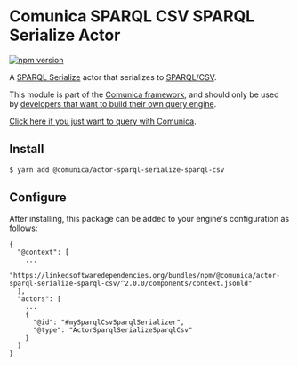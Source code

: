 # Comunica SPARQL CSV SPARQL Serialize Actor

[![npm version](https://badge.fury.io/js/%40comunica%2Factor-sparql-serialize-sparql-csv.svg)](https://www.npmjs.com/package/@comunica/actor-sparql-serialize-sparql-csv)

A [SPARQL Serialize](https://github.com/comunica/comunica/tree/master/packages/bus-sparql-serialize) actor that serializes to [SPARQL/CSV](https://www.w3.org/TR/sparql11-results-csv-tsv/).

This module is part of the [Comunica framework](https://github.com/comunica/comunica),
and should only be used by [developers that want to build their own query engine](https://comunica.dev/docs/modify/).

[Click here if you just want to query with Comunica](https://comunica.dev/docs/query/).

## Install

```bash
$ yarn add @comunica/actor-sparql-serialize-sparql-csv
```

## Configure

After installing, this package can be added to your engine's configuration as follows:
```text
{
  "@context": [
    ...
    "https://linkedsoftwaredependencies.org/bundles/npm/@comunica/actor-sparql-serialize-sparql-csv/^2.0.0/components/context.jsonld"  
  ],
  "actors": [
    ...
    {
      "@id": "#mySparqlCsvSparqlSerializer",
      "@type": "ActorSparqlSerializeSparqlCsv"
    }
  ]
}
```
